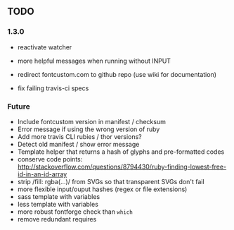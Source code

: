 ## TODO

### 1.3.0

* reactivate watcher
* more helpful messages when running without INPUT

* redirect fontcustom.com to github repo (use wiki for documentation)
* fix failing travis-ci specs

### Future

* Include fontcustom version in manifest / checksum
* Error message if using the wrong version of ruby
* Add more travis CLI rubies / thor versions?
* Detect old manifest / show error message
* Template helper that returns a hash of glyphs and pre-formatted codes
* conserve code points: http://stackoverflow.com/questions/8794430/ruby-finding-lowest-free-id-in-an-id-array
* strip /fill: rgba(...)/ from SVGs so that transparent SVGs don't fail
* more flexible input/ouput hashes (regex or file extensions)
* sass template with variables
* less template with variables
* more robust fontforge check than `which`
* remove redundant requires
